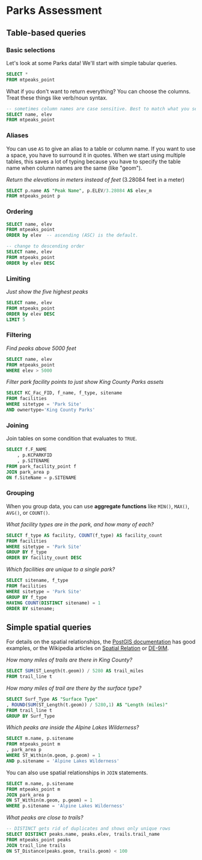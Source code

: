 # Parks Assessment

## Table-based queries

### Basic selections

Let's look at some Parks data! We'll start with simple tabular queries.

```sql
SELECT * 
FROM mtpeaks_point
```

What if you don't want to return everything? You can choose the columns. Treat these things like verb/noun syntax.

```sql
-- sometimes column names are case sensitive. Best to match what you see.
SELECT name, elev
FROM mtpeaks_point
```

### Aliases
You can use `AS` to give an alias to a table or column name. If you want to use a space, you have to surround it in quotes. When we start using multiple tables, this saves a lot of typing because you have to specify the table name when column names are the same (like "geom").

*Return the elevations in meters instead of feet*
(3.28084 feet in a meter)

```sql
SELECT p.name AS "Peak Name", p.ELEV/3.28084 AS elev_m
FROM mtpeaks_point p  
```

### Ordering
```sql
SELECT name, elev
FROM mtpeaks_point
ORDER by elev  -- ascending (ASC) is the default.
```

```sql
-- change to descending order
SELECT name, elev
FROM mtpeaks_point
ORDER by elev DESC
```

### Limiting

*Just show the five highest peaks*
```sql
SELECT name, elev
FROM mtpeaks_point
ORDER by elev DESC
LIMIT 5
```

### Filtering

*Find peaks above 5000 feet*

```sql
SELECT name, elev
FROM mtpeaks_point
WHERE elev > 5000
```

*Filter park facility points to just show King County Parks assets*

```sql
SELECT KC_Fac_FID, f_name, f_type, sitename
FROM facilities
WHERE sitetype = 'Park Site'
AND ownertype='King County Parks'
```

### Joining

Join tables on some condition that evaluates to `TRUE`.

```sql
SELECT f.F_NAME
    , p.KCPARKFID
    , p.SITENAME
FROM park_facility_point f
JOIN park_area p
ON f.SiteName = p.SITENAME
```

### Grouping

When you group data, you can use **aggregate functions** like `MIN()`, `MAX()`, `AVG()`, or `COUNT()`.

*What facility types are in the park, and how many of each?*

```sql
SELECT f_type AS facility, COUNT(f_type) AS facility_count
FROM facilities
WHERE sitetype = 'Park Site'
GROUP BY f_type
ORDER BY facility_count DESC
```

*Which facilities are unique to a single park?*

```sql
SELECT sitename, f_type
FROM facilities
WHERE sitetype = 'Park Site'
GROUP BY f_type
HAVING COUNT(DISTINCT sitename) = 1 
ORDER BY sitename;
```

## Simple spatial queries

For details on the spatial relationships, the [PostGIS documentation](https://postgis.net/docs/reference.html#Spatial_Relationships_Measurements) has good examples, or the Wikipedia articles on [Spatial Relation](https://en.wikipedia.org/wiki/Spatial_relation) or [DE-9IM](https://en.wikipedia.org/wiki/DE-9IM).

*How many miles of trails are there in King County?*

```sql
SELECT SUM(ST_Length(t.geom)) / 5280 AS trail_miles
FROM trail_line t
```

*How many miles of trail are there by the surface type?*
```sql
SELECT Surf_Type AS "Surface Type"
, ROUND(SUM(ST_Length(t.geom)) / 5280,1) AS "Length (miles)"
FROM trail_line t
GROUP BY Surf_Type
```

*Which peaks are inside the Alpine Lakes Wilderness?*

```sql
SELECT m.name, p.sitename
FROM mtpeaks_point m
, park_area p
WHERE ST_Within(m.geom, p.geom) = 1 
AND p.sitename = 'Alpine Lakes Wilderness'
```

You can also use spatial relationships in `JOIN` statements.

```sql
SELECT m.name, p.sitename
FROM mtpeaks_point m
JOIN park_area p
ON ST_Within(m.geom, p.geom) = 1 
WHERE p.sitename = 'Alpine Lakes Wilderness'
```

*What peaks are close to trails?*

```sql
-- DISTINCT gets rid of duplicates and shows only unique rows
SELECT DISTINCT peaks.name, peaks.elev, trails.trail_name
FROM mtpeaks_point peaks
JOIN trail_line trails
ON ST_Distance(peaks.geom, trails.geom) < 100
```
